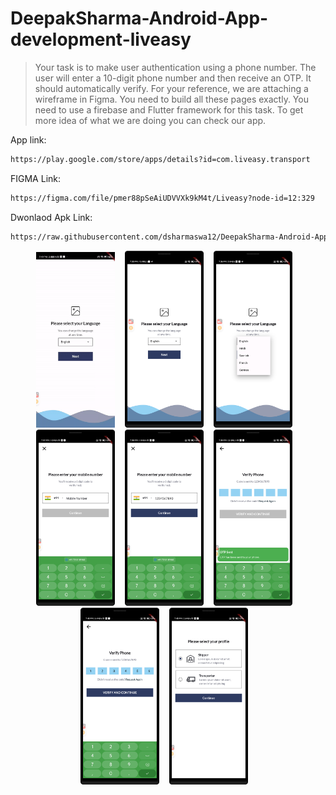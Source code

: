 # DeepakSharma-Android-App-development-liveasy


>Your task is to make user authentication using a phone number. The user will enter a 10-digit phone number and then receive an OTP. It should automatically verify. For your reference, we are attaching a wireframe in Figma. You need to build all these pages exactly. You need to use a firebase and Flutter framework for this task. To get more idea of what we are doing you can check our app.



App link:

```sh
https://play.google.com/store/apps/details?id=com.liveasy.transport
```

FIGMA Link:
```sh
https://figma.com/file/pmer88pSeAiUDVVXk9kM4t/Liveasy?node-id=12:329
```

Dwonlaod Apk Link:
```sh
https://raw.githubusercontent.com/dsharmaswa12/DeepakSharma-Android-App-development-liveasy\app-release.apk
```

<div align="center">



<img width="25%" src="/screenshots/Screen_recording_20240918_195022-ezgif.com-video-to-gif-converter.gif" alt="Screenshot" title="Screenshot"/>
        <img height="0" width="8px">
<img width="25%" src="/screenshots/Screenshot_20240918_193532.png" alt="Screenshot" title="Screenshot"/>
        <img height="0" width="8px">
  <img width="25%" src="/screenshots/Screenshot_20240918_193648.png" alt="Screenshot" title="Screenshot"/>
        <img height="0" width="8px">
  <img width="25%" src="/screenshots/Screenshot_20240918_193805.png" alt="Screenshot" title="Screenshot"/>
        <img height="0" width="8px">
  <img width="25%" src="/screenshots/Screenshot_20240918_193857.png" alt="Screenshot" title="Screenshot"/>
        <img height="0" width="8px">
  <img width="25%" src="/screenshots/Screenshot_20240918_193946.png" alt="Screenshot" title="Screenshot"/>
        <img height="0" width="8px">
  <img width="25%" src="/screenshots/Screenshot_20240918_194010.png" alt="Screenshot" title="Screenshot"/>
        <img height="0" width="8px">
  <img width="25%" src="/screenshots/Screenshot_20240918_194552.png" alt="Screenshot" title="Screenshot"/>
        <img height="0" width="8px">
</div>
  


